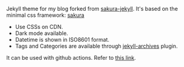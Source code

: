 Jekyll theme for my blog forked from [sakura-jekyll](https://github.com/oxalorg/sakura-jekyll). It's based on the minimal css framework: [sakura](https://github.com/MiteshNinja/sakura)

- Use CSSs on CDN.
- Dark mode available.
- Datetime is shown in ISO8601 format.
- Tags and Categories are available through [jekyll-archives](https://github.com/jekyll/jekyll-archives) plugin.

It can be used with github actions. Refer to [this link](https://jekyllrb.com/docs/continuous-integration/github-actions/#setting-up-the-action).
